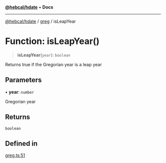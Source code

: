 [**@hebcal/hdate**](../../../README.md) • **Docs**

***

[@hebcal/hdate](../../../globals.md) / [greg](../README.md) / isLeapYear

# Function: isLeapYear()

> **isLeapYear**(`year`): `boolean`

Returns true if the Gregorian year is a leap year

## Parameters

• **year**: `number`

Gregorian year

## Returns

`boolean`

## Defined in

[greg.ts:51](https://github.com/hebcal/hdate-js/blob/0598d33c365bb80f37dc49c0f800617668c63a8d/src/greg.ts#L51)
